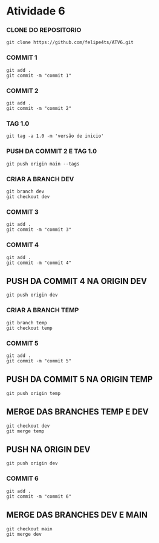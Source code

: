 # Atividade 6

### CLONE DO REPOSITORIO
`git clone https://github.com/felipe4ts/ATV6.git`

### COMMIT 1 
```
git add .
git commit -m "commit 1"

```

### COMMIT 2
```
git add .
git commit -m "commit 2"

```


### TAG 1.0
```
git tag -a 1.0 -m 'versão de inicio'

```

### PUSH DA COMMIT 2 E TAG 1.0
```
git push origin main --tags

```

### CRIAR A BRANCH DEV
```
git branch dev
git checkout dev

```

### COMMIT 3
```
git add .
git commit -m "commit 3"

```

### COMMIT 4
```
git add .
git commit -m "commit 4"

```

## PUSH DA COMMIT 4 NA ORIGIN DEV
```
git push origin dev

```

### CRIAR A BRANCH TEMP
```
git branch temp
git checkout temp

```

### COMMIT 5
```
git add .
git commit -m "commit 5"

```

## PUSH DA COMMIT 5 NA ORIGIN TEMP
```
git push origin temp

```

## MERGE DAS BRANCHES TEMP E DEV
```
git checkout dev
git merge temp

```

## PUSH NA ORIGIN DEV
```
git push origin dev

```

### COMMIT 6
```
git add .
git commit -m "commit 6"

```

## MERGE DAS BRANCHES DEV E MAIN
```
git checkout main
git merge dev

```